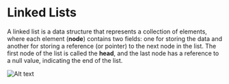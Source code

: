 # Linked Lists

A linked list is a data structure that represents a collection of elements, where each element (**node**) contains two fields: one for storing the data and another for storing a reference (or pointer) to the next node in the list. The first node of the list is called the **head**, and the last node has a reference to a null value, indicating the end of the list.

![Alt text](/assets/Linked-list-nodes.png)
